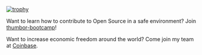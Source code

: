 [![trophy](https://github-profile-trophy.vercel.app/?username=heynemann)](https://github.com/heynemann)

Want to learn how to contribute to Open Source in a safe environment? Join [thumbor-bootcamp](https://github.com/thumbor/thumbor-bootcamp)!

Want to increase economic freedom around the world? Come join my team at [Coinbase](https://www.coinbase.com/careers).
<!--
**heynemann/heynemann** is a ✨ _special_ ✨ repository because its `README.md` (this file) appears on your GitHub profile.

Here are some ideas to get you started:

- 🔭 I’m currently working on ...
- 🌱 I’m currently learning ...
- 👯 I’m looking to collaborate on ...
- 🤔 I’m looking for help with ...
- 💬 Ask me about ...
- 📫 How to reach me: ...
- 😄 Pronouns: ...
- ⚡ Fun fact: ...
-->
